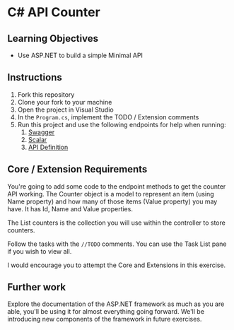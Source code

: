 # C# API Counter

## Learning Objectives
- Use ASP.NET to build a simple Minimal API

## Instructions

1. Fork this repository
2. Clone your fork to your machine
3. Open the project in Visual Studio
4. In the `Program.cs`, implement the TODO / Extension comments
5. Run this project and use the following endpoints for help when running:
	1. [Swagger](https://localhost:7012/swagger/index.html)
	2. [Scalar](https://localhost:7012/scalar/v1)
	3. [API Definition](https://localhost:7012/openapi/v1.json)

## Core / Extension Requirements

You're going to add some code to the endpoint methods to get the counter API working. The Counter object is a model to represent an item (using Name property) and how many of those items (Value property) you may have.  It has Id, Name and Value properties.  

The List<Counter> counters is the collection you will use within the controller to store counters.  

Follow the tasks with the `//TODO` comments.   You can use the Task List pane if you wish to view all.  

I would encourage you to attempt the Core and Extensions in this exercise.

## Further work

Explore the documentation of the ASP.NET framework as much as you are able, you'll be using it for almost everything going forward. We'll be introducing new components of the framework in future exercises.


